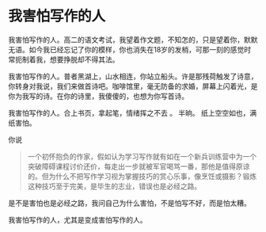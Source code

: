 # 我害怕写作的人
我害怕写作的人。高二的语文考试，我望着作文题，不知怎的，只是望着你，默默无语。如今我已经忘记了你的模样，你也消失在18岁的发梢，可那一刻的感觉时常扼制着我，想要挣脱却不得其法。

我害怕写作的人。普者黑湖上，山水相连，你站立船头。许是那残荷触发了诗意，你转身对我说，我们来做首诗吧。咖啡馆里，毫无防备的求婚，屏幕上闪着光，是你为我写的诗。在你的诗里，我傻傻的，也想为你写首诗。

我害怕写作的人。合上书页，拿起笔，情绪挥之不去 。
半晌。
纸上空空如也，满纸害怕。

你说
>一个初怀抱负的作家，假如认为学习写作就有如在一个新兵训练营中为一个突破障碍课程讨价还价，每走出一步就被军官喝骂一番，那他是值得原谅的。但为什么不把写作学习视为掌握技巧的赏心乐事，像烹饪或摄影？锻炼这种技巧至于完美，是毕生的志业，错误也是必经之路。

是不是害怕也是必经之路，我问自己为什么害怕，不是怕写不好，而是怕太糟。

我害怕写作的人，尤其是变成害怕写作的人。
